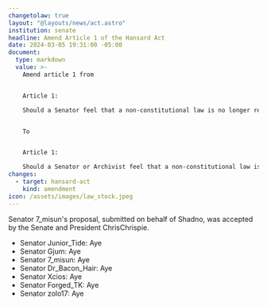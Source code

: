 ```yaml
---
changetolaw: true
layout: "@layouts/news/act.astro"
institution: senate
headline: Amend Article 1 of the Hansard Act
date: 2024-03-05 19:31:00 -05:00
document:
  type: markdown
  value: >-
    Amend article 1 from 


    Article 1: 

    Should a Senator feel that a non-constitutional law is no longer relevant, such as a treaty with a bygone nation, that Senator is permitted to request the President, within plain-view of the Senate, to nullify the law. Should the President approve the request, the law is repealed.


    To


    Article 1: 

    Should a Senator or Archivist feel that a non-constitutional law is no longer relevant, such as a treaty with a bygone nation, they are permitted to request the President, within plain-view of the Senate, to nullify the law. Should the President approve the request, the law is repealed.
changes:
  - target: hansard-act
    kind: amendment
icon: /assets/images/law_stock.jpeg
---
```

Senator 7_misun's proposal, submitted on behalf of Shadno, was accepted by the Senate and President ChrisChrispie.<!--more-->

* Senator Junior_Tide: Aye
* Senator Gjum: Aye
* Senator 7_misun: Aye
* Senator Dr_Bacon_Hair: Aye
* Senator Xcios: Aye
* Senator Forged_TK: Aye
* Senator zolo17: Aye